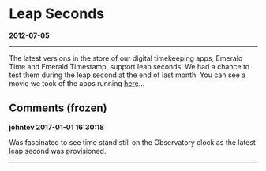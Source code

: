 # Leap Seconds
**2012-07-05**

---

The latest versions in the store of our digital timekeeping apps, Emerald Time and Emerald Timestamp, support leap seconds. We had a chance to test them during the leap second at the end of last month. You can see a movie we took of the apps running [here](http://emeraldsequoia.com/movies/Leap-Second/Leap_Second_ET_ETS.html)...

## Comments (frozen)

**johntev 2017-01-01 16:30:18**

Was fascinated to see time stand still on the Observatory clock as the latest leap second was provisioned.

---
